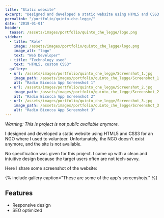 ```yaml
---
title: "Static website"
excerpt: "Designed and developed a static website using HTML5 and CSS3 for an NGO."
permalink: "/portfolio/quinto-che-legge/"
date: '2018-01-01'
header:
  teaser: /assets/images/portfolio/quinto_che_legge/logo.png
sidebar:
  - title: "Role"
    image: /assets/images/portfolio/quinto_che_legge/logo.png
    image_alt: "logo"
    text: "Web Developer"
  - title: "Technology used"
    text: "HTML5, custom CSS3"
  gallery:
  - url: /assets/images/portfolio/quinto_che_legge/Screenshot_1.jpg
    image_path: /assets/images/portfolio/quinto_che_legge/Screenshot_1.jpg
    alt: "Radio Bicocca App Screenshot 1"
  - url: /assets/images/portfolio/quinto_che_legge/Screenshot_2.jpg
    image_path: /assets/images/portfolio/quinto_che_legge/Screenshot_2.jpg
    alt: "Radio Bicocca App Screenshot 2"
  - url: /assets/images/portfolio/quinto_che_legge/Screenshot_3.jpg
    image_path: /assets/images/portfolio/quinto_che_legge/Screenshot_3.jpg
    alt: "Radio Bicocca App Screenshot 3"
---
```

*Warning: This is project is not public available anymore.* 

I designed and developed a static website using HTML5 and CSS3 for an NGO where I used to volunteer. Unfortunately, the NGO doesn't exist anymore, and the site is not available. 

No specification was given for this project.  I came up with a clean and intuitive design because the target users often are not tech-savvy.

Here I share some screenshot of the website:

{% include gallery caption="These are some of the app's screenshots." %}


## Features
* Responsive design
* SEO optimized

